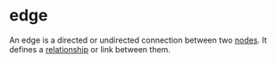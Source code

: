 # edge

An edge is a directed or undirected connection between two [nodes](mathematics/node). It defines a [relationship](mathematics/relation) or link between them.
